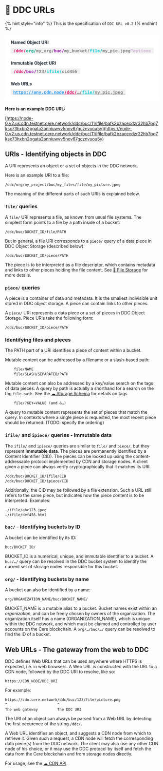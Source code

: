 # 🔗 DDC URLs

{% hint style="info" %} This is the specification of `DDC URL v0.2`
{% endhint %}

![Structure of DDC URLs](<../../.gitbook/assets/DDC URL.png>)

[original picture]: https://miro.com/app/board/o9J_lsMr5wI=/?moveToWidget=3458764527405861779&cot=14
[requirements]: https://www.notion.so/cere/Architecture-of-DDC-software-2d6824916b394fa0bc20ff176525d0fc#c8397cdafc4d4f5a9ddd1072a87c189e

**Here is an example DDC URL:**

[https://node-0.v2.us.cdn.testnet.cere.network/ddc/buc/11/ifile/bafk2bzacecdzr32hb7pq7ksx73hxbn2pgata2anniuwvv5nov67gcznvuou5y](https://node-0.v2.us.cdn.testnet.cere.network/ddc/buc/11/ifile/bafk2bzacecdzr32hb7pq7ksx73hxbn2pgata2anniuwvv5nov67gcznvuou5y)


## URIs - Identifying objects in DDC

A URI represents an object or a set of objects in the DDC network.

Here is an example URI to a file:

    /ddc/org/my_project/buc/my_files/file/my_picture.jpeg

The meaning of the different parts of such URIs is explained below.


### `file/` queries

A `file/` URI represents a file, as known from usual file systems. The simplest form points to a
file by a path inside of a bucket:

    /ddc/buc/BUCKET_ID/file/PATH

But in general, a file URI corresponds to a `piece/` query of a data piece in DDC Object Storage (described below):

    /ddc/buc/BUCKET_ID/piece/PATH

The piece is to be interpreted as a file descriptor, which contains metadata and links to other
pieces holding the file content. See [📂 File Storage](file-storage.md) for more details.


### `piece/` queries

A piece is a container of data and metadata. It is the smallest indivisible unit stored in DDC
object storage. A piece can contain links to other pieces.

A `piece/` URI represents a data piece or a set of pieces in DDC Object Storage. Piece URIs take
the following form:

    /ddc/buc/BUCKET_ID/piece/PATH


### Identifying files and pieces

The PATH part of a URI identifies a piece of content within a bucket.

Mutable content can be addressed by a filename or a slash-based path:

        file/NAME
        file/SLASH/SEPARATED/PATH

Mutable content can also be addressed by a key/value search on the tags of data pieces. A query by path is actually a shorthand for a search on the tag `file-path`. See the [☁ Storage Schema](storage-schema.md) for details on tags.

        file/?KEY=VALUE (and &…)

A query to mutable content represents the set of pieces that match the query. In contexts where a
single piece is requested, the most recent piece should be returned. (TODO: specify the ordering)


### `ifile/` and `ipiece/` queries - Immutable data

The `ifile/` and `ipiece/` queries are similar to `file/` and `piece/`, but they represent **immutable data**. The pieces are permanently identified by a Content Identifier (CID). The pieces can be looked up using the content-addressable protocol implemented by CDN and storage nodes. A client given a piece can always verify cryptographically that it matches its URI.

    /ddc/buc/BUCKET_ID/ifile/CID
    /ddc/buc/BUCKET_ID/ipiece/CID

Additionally, the CID may be followed by a file extension. Such a URL still refers to the same piece, but indicates how the piece content is to be interpreted. Examples:

    …/ifile/abc123.jpeg
    …/ifile/def456.html

### `buc/` - Identifying buckets by ID

A bucket can be identified by its ID:

    buc/BUCKET_ID/

BUCKET_ID is a numerical, unique, and immutable identifier to a bucket.
A `buc/…/` query can be resolved in the DDC bucket system to identify the current set
of storage nodes responsible for this bucket.


### `org/` - Identifying buckets by name

A bucket can also be identified by a name:

    org/ORGANIZATION_NAME/buc/BUCKET_NAME/

BUCKET_NAME is a mutable alias to a bucket. Bucket names exist within an *organization*, and can be freely chosen by owners of the organization. The organization itself has a name (ORGANIZATION_NAME), which is unique within the DDC network, and which must be claimed and controlled by user accounts on the Cere blockchain. A `org/…/buc/…/` query can be resolved to find the ID of a bucket.


## Web URLs - The gateway from the web to DDC

DDC defines Web URLs that can be used anywhere where HTTPS is expected, i.e. in web browsers. A Web URL
is constructed with the URL to a CDN node, followed by the DDC URI to resolve, like so:

    https://CDN_NODE/DDC_URI

For example:

    https://cdn.cere.network/ddc/buc/123/file/picture.png
    ^                       ^
    The web gateway         The DDC URI

The URI of an object can always be parsed from a Web URL by detecting the first occurence of the string `/ddc/`.

A Web URL identifies an object, and suggests a CDN node from which to retrieve it. Given such a request, a CDN node will fetch the corresponding data piece(s) from the DDC network. The client may also use any other CDN node of his choice, or it may use the DDC protocol by itself and fetch the data from the Cere blockchain and from storage nodes directly.

For usage, see the [☁ CDN API](cdn-api.md).

